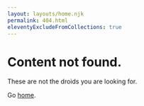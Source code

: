 ```yaml
---
layout: layouts/home.njk
permalink: 404.html
eleventyExcludeFromCollections: true
---
```

# Content not found.

These are not the droids you are looking for.

Go <a href="/">home</a>.

<!--

Read more: https://www.11ty.dev/docs/quicktips/not-found/

This will work for both GitHub pages and Netlify:

* https://help.github.com/articles/creating-a-custom-404-page-for-your-github-pages-site/
* https://www.netlify.com/docs/redirects/#custom-404

-->

